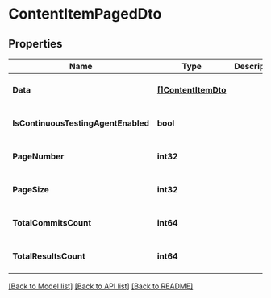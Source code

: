 # ContentItemPagedDto

## Properties
Name | Type | Description | Notes
------------ | ------------- | ------------- | -------------
**Data** | [**[]ContentItemDto**](ContentItemDto.md) |  | [optional] [default to null]
**IsContinuousTestingAgentEnabled** | **bool** |  | [optional] [default to null]
**PageNumber** | **int32** |  | [optional] [default to null]
**PageSize** | **int32** |  | [optional] [default to null]
**TotalCommitsCount** | **int64** |  | [optional] [default to null]
**TotalResultsCount** | **int64** |  | [optional] [default to null]

[[Back to Model list]](../README.md#documentation-for-models) [[Back to API list]](../README.md#documentation-for-api-endpoints) [[Back to README]](../README.md)


